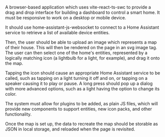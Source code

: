 A browser-based application which uses vite-react-ts-swc to provide a drag and drop interface for building a dashboard to control a smart home. It must be responsive to work on a desktop or mobile device.

It should use home-assistant-js-websocket to connect to a Home Assistant service to retrieve a list of available device entities.

Then, the user should be able to upload an image which represents a map of their house. This will then be rendered on the page in an svg image tag. The user can then select one of the home's entities, represented by a logically matching icon (a lightbulb for a light, for example), and drag it onto the map.

Tapping the icon should cause an appropriate Home Assistant service to be called, such as tapping on a light turning it off and on, or tapping on a speaker causing it to play or pause. A long press should pop up a dialog with more advanced options, such as a light having the option to change its color.

The system must allow for plugins to be added, as plain JS files, which will provide new components to support entities, new icon packs, and other functionality.

Once the map is set up, the data to recreate the map should be storable as JSON in local storage, and reloaded when the page is revisited.
